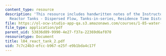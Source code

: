 ```yaml
---
content_type: resource
description: 'This resource includes handwritten notes of the Instructor on the topic:
  Reactor Tanks - Dispersed Flow, Tanks-in-series, Residence Time Distribution.'
file: https://ol-ocw-studio-app-qa.s3.amazonaws.com/courses/1-85-water-and-wastewater-treatment-engineering-spring-2006/7c7c24b3efccb967e25fe9b1bda4c17f_l04_react_tank_2.pdf
file_type: application/pdf
parent_uid: 53836d89-9990-4e27-f37a-22369d6af070
resourcetype: Document
title: l04_react_tank_2.pdf
uid: 7c7c24b3-efcc-b967-e25f-e9b1bda4c17f
---
```

